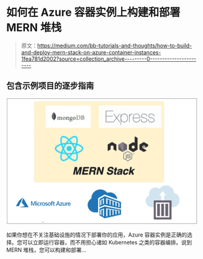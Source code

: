 # 如何在 Azure 容器实例上构建和部署 MERN 堆栈

> 原文：<https://medium.com/bb-tutorials-and-thoughts/how-to-build-and-deploy-mern-stack-on-azure-container-instances-1fea781d2002?source=collection_archive---------0----------------------->

## 包含示例项目的逐步指南

![](img/4c73f5c89f0556950675049e34329690.png)

如果你想在不关注基础设施的情况下部署你的应用，Azure 容器实例是正确的选择。您可以立即运行容器，而不用担心诸如 Kubernetes 之类的容器编排。说到 MERN 堆栈，您可以构建和部署…